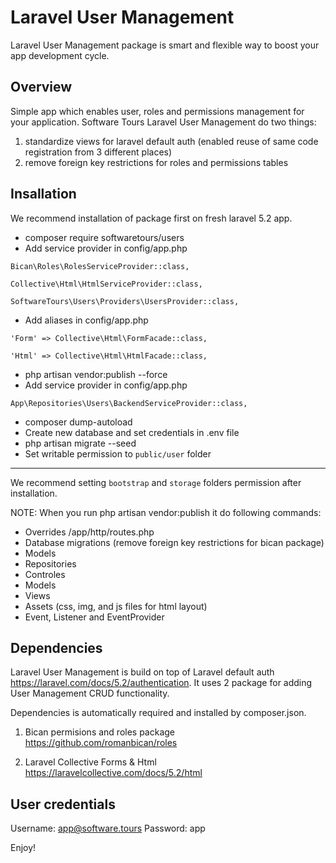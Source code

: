 # Laravel User Management

Laravel User Management package is smart and flexible way to boost your app development cycle.

## Overview

Simple app which enables user, roles and permissions management for your application. Software Tours Laravel User Management do two things:

1. standardize views for laravel default auth (enabled reuse of same code registration from 3 different places)
2. remove foreign key restrictions for roles and permissions tables

## Insallation

We recommend installation of package first on fresh laravel 5.2 app.

- composer require softwaretours/users
- Add service provider in config/app.php

`Bican\Roles\RolesServiceProvider::class,`

`Collective\Html\HtmlServiceProvider::class,`

`SoftwareTours\Users\Providers\UsersProvider::class,`

- Add aliases in config/app.php

`'Form' => Collective\Html\FormFacade::class,`

`'Html' => Collective\Html\HtmlFacade::class,`

- php artisan vendor:publish --force
- Add service provider in config/app.php

`App\Repositories\Users\BackendServiceProvider::class,` 

- composer dump-autoload
- Create new database and set credentials in .env file
- php artisan migrate --seed
- Set writable permission to `public/user` folder

---

We recommend setting `bootstrap` and `storage` folders permission after installation.

NOTE: When you run php artisan vendor:publish it do following commands:

- Overrides /app/http/routes.php
- Database migrations (remove foreign key restrictions for bican package)
- Models
- Repositories
- Controles
- Models
- Views
- Assets (css, img, and js files for html layout)
- Event, Listener and EventProvider

## Dependencies

Laravel User Management is build on top of Laravel default auth https://laravel.com/docs/5.2/authentication. It uses 2 package for adding User Management CRUD functionality.

Dependencies is automatically required and installed by composer.json.

1. Bican permisions and roles package
https://github.com/romanbican/roles

2. Laravel Collective Forms & Html
https://laravelcollective.com/docs/5.2/html

## User credentials

Username: app@software.tours
Password: app

Enjoy!
